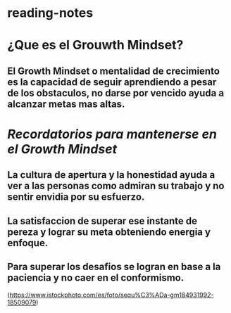 # reading-notes

# ¿Que es el Grouwth Mindset?

## El Growth Mindset o mentalidad de crecimiento es la capacidad de seguir aprendiendo a pesar de los obstaculos, no darse por vencido ayuda a alcanzar metas mas altas.

# **_Recordatorios para mantenerse en el Growth Mindset_**

## La cultura de apertura y la honestidad ayuda a ver a las personas como admiran su trabajo y no sentir envidia por su esfuerzo.
## La satisfaccion de superar ese instante de pereza y lograr su meta obteniendo energia y enfoque.
## Para superar los desafios se logran en base a la paciencia y no caer en el conformismo.

(https://www.istockphoto.com/es/foto/sequ%C3%ADa-gm184931992-18509079)
